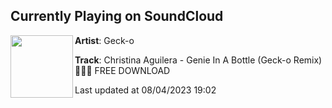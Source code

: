 ## Currently Playing on SoundCloud

[<img align="left" width="100" src="https://i1.sndcdn.com/artworks-54pjrzRIErl9BLsS-v4vXhg-t500x500.jpg">](https://soundcloud.com/geckonl/genie-in-a-bottle/s-xMrraCFFnHt?in=saxurn/sets/old)

**Artist**: Geck-o 

**Track**: Christina Aguilera - Genie In A Bottle (Geck-o Remix) 🤗🌼🤍 FREE DOWNLOAD

Last updated at 08/04/2023 19:02
